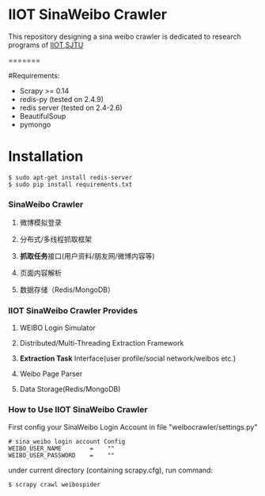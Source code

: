 IIOT SinaWeibo Crawler
======================

This repository designing a sina weibo crawler is dedicated to research programs of
[IIOT,SJTU](http://iiot.sjtu.edu.cn/)

=======

#Requirements:

* Scrapy >= 0.14
* redis-py (tested on 2.4.9)
* redis server (tested on 2.4-2.6)
* BeautifulSoup 
* pymongo 


# Installation
    $ sudo apt-get install redis-server
    $ sudo pip install requirements.txt


### SinaWeibo Crawler
1. 微博模拟登录

2. 分布式/多线程抓取框架

3. **抓取任务**接口(用户资料/朋友网/微博内容等)

4. 页面内容解析

5. 数据存储（Redis/MongoDB）






### IIOT SinaWeibo Crawler Provides
1. WEIBO Login Simulator

2. Distributed/Multi-Threading Extraction Framework

3. **Extraction Task** Interface(user profile/social network/weibos etc.)

4. Weibo Page Parser

4. Data Storage(Redis/MongoDB)






### How to Use IIOT SinaWeibo Crawler
First config your SinaWeibo Login Account in file "weibocrawler/settings.py"
```
# sina_weibo login account Config
WEIBO_USER_NAME        =    ""
WEIBO_USER_PASSWORD    =    ""
```

under current directory (containing scrapy.cfg), run command:
```
$ scrapy crawl weibospider
```
